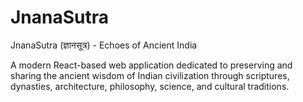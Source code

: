 # JnanaSutra

JnanaSutra (ज्ञानसूत्र) - Echoes of Ancient India

A modern React-based web application dedicated to preserving and sharing the ancient wisdom of Indian civilization through scriptures, dynasties, architecture, philosophy, science, and cultural traditions.
